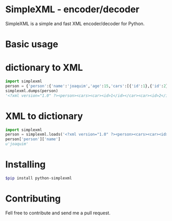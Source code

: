 SimpleXML - encoder/decoder
======================

SimpleXML is a simple and fast XML encoder/decoder for Python.

# Basic usage

# dictionary to XML

```python
import simplexml
person = {'person':{'name':'joaquim','age':15,'cars':[{'id':1},{'id':2}]}}
simplexml.dumps(person)
'<?xml version="1.0" ?><person><cars><car><id>1</id></car><car><id>2</id></car></cars><age>15</age><name>joaquim></name></person>'
```

# XML to dictionary

```python
import simplexml
person = simplexml.loads('<?xml version="1.0" ?><person><cars><car><id>1</id></car><car><id>2</id></car></cars><age>15</age><name>joaquim</name></person>')
person['person']['name']
u'joaquim'
```
	
# Installing

```bash
$pip install python-simplexml
```

# Contributing

Fell free to contribute and send me a pull request.